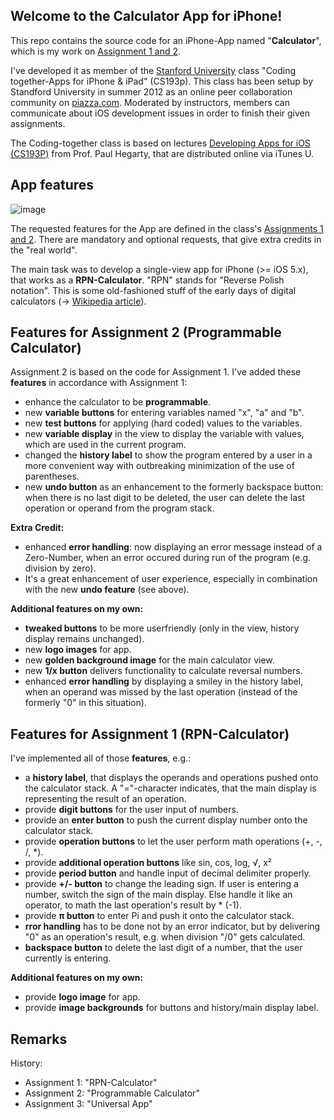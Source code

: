 ## Welcome to the Calculator App for iPhone!

This repo contains the source code for an iPhone-App named "**Calculator**", which is my work on [Assignment 1 and 2](http://itunes.apple.com/us/course/coding-together-apps-for-iphone/id537447071#).

I've developed it as member of the [Stanford University](http://www.stanford.edu) class "Coding together-Apps for iPhone & iPad" (CS193p). This class has been setup by Standford University in summer 2012 as an online peer collaboration community on [piazza.com](http://www.piazza.com). Moderated by instructors, members can communicate about iOS development issues in order to finish their given assignments.

The Coding-together class is based on lectures [Developing Apps for iOS (CS193P)](http://itunes.apple.com/us/course/coding-together-apps-for-iphone/id537447071) from Prof. Paul Hegarty, that are distributed online via iTunes U.

## App features

![image](http://www.arnobost.de/SiteImages/2012-07-10-CalcScreenshot-02.png)

The requested features for the App are defined in the class's [Assignments 1 and 2](http://itunes.apple.com/us/course/coding-together-apps-for-iphone/id537447071#). There are mandatory and optional requests, that give extra credits in the "real world".

The main task was to develop a single-view app for iPhone (>= iOS 5.x), that works as a **RPN-Calculator**. "RPN" stands for "Reverse Polish notation". This is some old-fashioned stuff of the early days of digital calculators (-> [Wikipedia article](http://en.wikipedia.org/wiki/Reverse_Polish_notation)).


## Features for Assignment 2 (Programmable Calculator)

Assignment 2 is based on the code for Assignment 1.
I've added these **features** in accordance with Assignment 1:

* enhance the calculator to be **programmable**.
* new **variable buttons** for entering variables named "x", "a" and "b".
* new **test buttons** for applying (hard coded) values to the variables.
* new **variable display** in the view to display the variable with values, which are used in the current program.
* changed the **history label** to show the program entered by a user in a more convenient way with outbreaking minimization of the use of parentheses.
* new **undo button** as an enhancement to the formerly backspace button: when there is no last digit to be deleted, the user can delete the last operation or operand from the program stack.

**Extra Credit:**
* enhanced **error handling**: now displaying an error message instead of a Zero-Number, when an error occured during run of the program (e.g. division by zero). 
* It's a great enhancement of user experience, especially in combination with the new **undo feature** (see above).

**Additional features on my own:**

* **tweaked buttons** to be more userfriendly (only in the view, history display remains unchanged).
* new **logo images** for app.
* new **golden background image** for the main calculator view.
* new **1/x button** delivers functionality to calculate reversal numbers.
* enhanced **error handling** by displaying a smiley in the history label, when an operand was missed by the last operation (instead of the formerly "0" in this situation).


## Features for Assignment 1 (RPN-Calculator)

I've implemented all of those **features**, e.g.:

* a **history label**, that displays the operands and operations pushed onto the calculator stack. A "="-character indicates, that the main display is representing the result of an operation.
* provide **digit buttons** for the user input of numbers.
* provide an **enter button** to push the current display number onto the calculator stack.
* provide **operation buttons** to let the user perform math operations (+, -, /, *).
* provide **additional operation buttons** like sin, cos, log, √, x²
* provide **period button** and handle input of decimal delimiter properly.
* provide **+/- button** to change the leading sign. If user is entering a number, switch the sign of the main display. Else handle it like an operator, to math the last operation's result by * (-1).
* provide **π button** to enter Pi and push it onto the calculator stack.
* **rror handling** has to be done not by an error indicator, but by delivering "0" as an operation's result, e.g. when division "/0" gets calculated.
* **backspace button** to delete the last digit of a number, that the user currently is entering.

**Additional features on my own:**

* provide **logo image** for app.
* provide **image backgrounds** for buttons and history/main display label.


## Remarks

History:
* Assignment 1: "RPN-Calculator"
* Assignment 2: "Programmable Calculator"
* Assignment 3: "Universal App"
